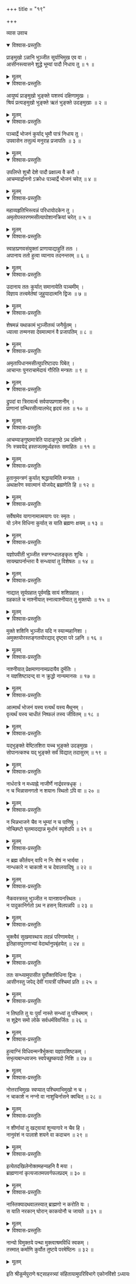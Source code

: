 +++
title = "१९"

+++

व्यास उवाच  

<details open><summary>विश्वास-प्रस्तुतिः</summary>

प्राङ्मुखो ऽन्नानि भुञ्जीत सूर्याभिमुख एव वा ।  
आसीनस्त्वासने शुद्धे भूम्यां पादौ निधाय तु ॥ १ ॥
</details>

<details><summary>मूलम्</summary>

प्राङ्मुखो ऽन्नानि भुञ्जीत सूर्याभिमुख एव वा ।  
आसीनस्त्वासने शुद्धे भूम्यां पादौ निधाय तु ॥ १ ॥
</details>

<details open><summary>विश्वास-प्रस्तुतिः</summary>

आयुष्यं प्राङ्मुखो भुङ्क्ते यशस्यं दक्षिणामुखः ।  
श्रियं प्रत्यङ्मुखो भुङ्क्ते ऋतं भुङ्क्ते उदङ्मुखाः ॥ २ ॥
</details>

<details><summary>मूलम्</summary>

आयुष्यं प्राङ्मुखो भुङ्क्ते यशस्यं दक्षिणामुखः ।  
श्रियं प्रत्यङ्मुखो भुङ्क्ते ऋतं भुङ्क्ते उदङ्मुखाः ॥ २ ॥
</details>

<details open><summary>विश्वास-प्रस्तुतिः</summary>

पञ्चार्द्रे भोजनं कुर्याद् भूमौ पात्रं निधाय तु ।  
उपवासेन तत्तुल्यं मनुराह प्रजापतिः ॥ ३ ॥
</details>

<details><summary>मूलम्</summary>

पञ्चार्द्रे भोजनं कुर्याद् भूमौ पात्रं निधाय तु ।  
उपवासेन तत्तुल्यं मनुराह प्रजापतिः ॥ ३ ॥
</details>

<details open><summary>विश्वास-प्रस्तुतिः</summary>

उपलिप्ते शुचौ देशे पादौ प्रक्षाल्य वै करौ ।  
आचम्यार्द्राननो ऽक्रोधः पञ्चार्द्रे भोजनं चरेत् ॥ ४ ॥
</details>

<details><summary>मूलम्</summary>

उपलिप्ते शुचौ देशे पादौ प्रक्षाल्य वै करौ ।  
आचम्यार्द्राननो ऽक्रोधः पञ्चार्द्रे भोजनं चरेत् ॥ ४ ॥
</details>

<details open><summary>विश्वास-प्रस्तुतिः</summary>

महाव्यहृतिभिस्त्वन्नं परिधायोदकेन तु ।  
अमृतोपस्तरणमसीत्यापोशानक्रियां चरेत् ॥ ५ ॥
</details>

<details><summary>मूलम्</summary>

महाव्यहृतिभिस्त्वन्नं परिधायोदकेन तु ।  
अमृतोपस्तरणमसीत्यापोशानक्रियां चरेत् ॥ ५ ॥
</details>

<details open><summary>विश्वास-प्रस्तुतिः</summary>

स्वाहाप्रणवसंयुक्तां प्राणायाद्याहुतिं ततः ।  
अपानाय ततो हुत्वा व्यानाय तदनन्तरम् ॥ ६ ॥
</details>

<details><summary>मूलम्</summary>

स्वाहाप्रणवसंयुक्तां प्राणायाद्याहुतिं ततः ।  
अपानाय ततो हुत्वा व्यानाय तदनन्तरम् ॥ ६ ॥
</details>

<details open><summary>विश्वास-प्रस्तुतिः</summary>

उदानाय ततः कुर्यात् समानायेति पञ्चमीम् ।  
विज्ञाय तत्त्वमेतेषां जुहुयादात्मनि द्विजः ॥ ७ ॥
</details>

<details><summary>मूलम्</summary>

उदानाय ततः कुर्यात् समानायेति पञ्चमीम् ।  
विज्ञाय तत्त्वमेतेषां जुहुयादात्मनि द्विजः ॥ ७ ॥
</details>

<details open><summary>विश्वास-प्रस्तुतिः</summary>

शेषमन्नं यथाकामं भुञ्जीतव्यं जनैर्युतम् ।  
ध्यात्वा तन्मनसा देवमात्मानं वै प्रजापतिम् ॥ ८ ॥
</details>

<details><summary>मूलम्</summary>

शेषमन्नं यथाकामं भुञ्जीतव्यं जनैर्युतम् ।  
ध्यात्वा तन्मनसा देवमात्मानं वै प्रजापतिम् ॥ ८ ॥
</details>

<details open><summary>विश्वास-प्रस्तुतिः</summary>

अमृतापिधानमसीत्युपरिष्टादपः पिबेत् ।  
आचान्तः पुनराचामेदायं गौरिति मन्त्रतः ॥ ९ ॥
</details>

<details><summary>मूलम्</summary>

अमृतापिधानमसीत्युपरिष्टादपः पिबेत् ।  
आचान्तः पुनराचामेदायं गौरिति मन्त्रतः ॥ ९ ॥
</details>

<details open><summary>विश्वास-प्रस्तुतिः</summary>

द्रुपदां वा त्रिरावर्त्य सर्वपापप्रणाशनीम् ।  
प्राणानां ग्रन्थिरसीत्यालभेद् हृदयं ततः ॥ १० ॥
</details>

<details><summary>मूलम्</summary>

द्रुपदां वा त्रिरावर्त्य सर्वपापप्रणाशनीम् ।  
प्राणानां ग्रन्थिरसीत्यालभेद् हृदयं ततः ॥ १० ॥
</details>

<details open><summary>विश्वास-प्रस्तुतिः</summary>

आचम्याङ्गुष्ठमात्रेति पादाङ्गुष्ठे ऽथ दक्षिणे ।  
निः स्त्रवयेद् हस्तजलमूर्ध्वहस्तः समाहितः ॥ ११ ॥
</details>

<details><summary>मूलम्</summary>

आचम्याङ्गुष्ठमात्रेति पादाङ्गुष्ठे ऽथ दक्षिणे ।  
निः स्त्रवयेद् हस्तजलमूर्ध्वहस्तः समाहितः ॥ ११ ॥
</details>

<details open><summary>विश्वास-प्रस्तुतिः</summary>

हुतानुमन्त्रणं कुर्यात् श्रद्धायामिति मन्त्रतः ।  
अथाक्षरेण स्वात्मानं योजयेद् ब्रह्मणेति हि ॥ १२ ॥
</details>

<details><summary>मूलम्</summary>

हुतानुमन्त्रणं कुर्यात् श्रद्धायामिति मन्त्रतः ।  
अथाक्षरेण स्वात्मानं योजयेद् ब्रह्मणेति हि ॥ १२ ॥
</details>

<details open><summary>विश्वास-प्रस्तुतिः</summary>

सर्वेषामेव यागानामात्मयागः परः स्मृतः ।  
यो ऽनेन विधिना कुर्यात् स याति ब्रह्मणः क्षयम् ॥ १३ ॥
</details>

<details><summary>मूलम्</summary>

सर्वेषामेव यागानामात्मयागः परः स्मृतः ।  
यो ऽनेन विधिना कुर्यात् स याति ब्रह्मणः क्षयम् ॥ १३ ॥
</details>

<details open><summary>विश्वास-प्रस्तुतिः</summary>

यज्ञोपवीती भुञ्जीत स्त्रग्गन्धालङ्कृतः शुचिः ।  
सायम्प्रापर्नान्तरा वै सन्ध्यायां तु विशेषतः ॥ १४ ॥
</details>

<details><summary>मूलम्</summary>

यज्ञोपवीती भुञ्जीत स्त्रग्गन्धालङ्कृतः शुचिः ।  
सायम्प्रापर्नान्तरा वै सन्ध्यायां तु विशेषतः ॥ १४ ॥
</details>

<details open><summary>विश्वास-प्रस्तुतिः</summary>

नाद्यात् सूर्यग्रहात् पूर्वमह्नि सायं शशिग्रहात् ।  
ग्रहकाले च नाश्नीयात् स्नात्वाश्नीयात् तु मुक्तयोः ॥ १५ ॥
</details>

<details><summary>मूलम्</summary>

नाद्यात् सूर्यग्रहात् पूर्वमह्नि सायं शशिग्रहात् ।  
ग्रहकाले च नाश्नीयात् स्नात्वाश्नीयात् तु मुक्तयोः ॥ १५ ॥
</details>

<details open><summary>विश्वास-प्रस्तुतिः</summary>

मुक्ते शशिनि भुञ्जीत यदि न स्यान्महानिशा ।  
अमुक्तयोरस्तङ्गतयोरद्याद् दृष्ट्वा परे ऽहनि ॥ १६ ॥
</details>

<details><summary>मूलम्</summary>

मुक्ते शशिनि भुञ्जीत यदि न स्यान्महानिशा ।  
अमुक्तयोरस्तङ्गतयोरद्याद् दृष्ट्वा परे ऽहनि ॥ १६ ॥
</details>

<details open><summary>विश्वास-प्रस्तुतिः</summary>

नाश्नीयात् प्रेक्षमाणानामप्रदायैव दुर्मतिः ।  
न यज्ञशिष्टादन्द् वा न क्रुद्धो नान्यमानसः ॥ १७ ॥
</details>

<details><summary>मूलम्</summary>

नाश्नीयात् प्रेक्षमाणानामप्रदायैव दुर्मतिः ।  
न यज्ञशिष्टादन्द् वा न क्रुद्धो नान्यमानसः ॥ १७ ॥
</details>

<details open><summary>विश्वास-प्रस्तुतिः</summary>

आत्मार्थं भोजनं यस्य रत्यर्थं यस्य मैथुनम् ।  
वृत्यर्थं यस्य चाधीतं निष्फलं तस्य जीवितम् ॥ १८ ॥
</details>

<details><summary>मूलम्</summary>

आत्मार्थं भोजनं यस्य रत्यर्थं यस्य मैथुनम् ।  
वृत्यर्थं यस्य चाधीतं निष्फलं तस्य जीवितम् ॥ १८ ॥
</details>

<details open><summary>विश्वास-प्रस्तुतिः</summary>

यद्भुङ्क्ते वेष्टितशिरा यच्च भुङ्क्ते उदङ्मुखः ।  
सोपानत्कश्च यद् भुङ्क्ते सर्वं विद्यात् तदासुरम् ॥ १९ ॥
</details>

<details><summary>मूलम्</summary>

यद्भुङ्क्ते वेष्टितशिरा यच्च भुङ्क्ते उदङ्मुखः ।  
सोपानत्कश्च यद् भुङ्क्ते सर्वं विद्यात् तदासुरम् ॥ १९ ॥
</details>

<details open><summary>विश्वास-प्रस्तुतिः</summary>

नार्धरात्रे न मध्याह्ने नाजीर्णे नार्द्रवस्त्रधृक् ।  
न च भिन्नासनगतो न शयानः स्थितो ऽपि वा ॥ २० ॥
</details>

<details><summary>मूलम्</summary>

नार्धरात्रे न मध्याह्ने नाजीर्णे नार्द्रवस्त्रधृक् ।  
न च भिन्नासनगतो न शयानः स्थितो ऽपि वा ॥ २० ॥
</details>

<details open><summary>विश्वास-प्रस्तुतिः</summary>

न भिन्नभाजने चैव न भूम्यां न च पाणिषु ।  
नोच्छिष्टो घृतमादद्यान्न मूर्धानं स्पृशेदपि ॥ २१ ॥
</details>

<details><summary>मूलम्</summary>

न भिन्नभाजने चैव न भूम्यां न च पाणिषु ।  
नोच्छिष्टो घृतमादद्यान्न मूर्धानं स्पृशेदपि ॥ २१ ॥
</details>

<details open><summary>विश्वास-प्रस्तुतिः</summary>

न ब्रह्म कीर्तयन् वापि न निः शेषं न भार्यया ।  
नान्धकारे न चाकाशे न च देवालयादिषु ॥ २२ ॥
</details>

<details><summary>मूलम्</summary>

न ब्रह्म कीर्तयन् वापि न निः शेषं न भार्यया ।  
नान्धकारे न चाकाशे न च देवालयादिषु ॥ २२ ॥
</details>

<details open><summary>विश्वास-प्रस्तुतिः</summary>

नैकवस्त्रस्तु भुञ्जीत न यानशयनस्थितः ।  
न पादुकानिर्गतो ऽथ न हसन् विलपन्नपि ॥ २३ ॥
</details>

<details><summary>मूलम्</summary>

नैकवस्त्रस्तु भुञ्जीत न यानशयनस्थितः ।  
न पादुकानिर्गतो ऽथ न हसन् विलपन्नपि ॥ २३ ॥
</details>

<details open><summary>विश्वास-प्रस्तुतिः</summary>

भुक्त्वैवं सुखमास्थाय तदन्नं परिणामयेत् ।  
इतिहासपुराणाभ्यां वेदार्थानुपबृंहयेत् ॥ २४ ॥
</details>

<details><summary>मूलम्</summary>

भुक्त्वैवं सुखमास्थाय तदन्नं परिणामयेत् ।  
इतिहासपुराणाभ्यां वेदार्थानुपबृंहयेत् ॥ २४ ॥
</details>

<details open><summary>विश्वास-प्रस्तुतिः</summary>

ततः सन्ध्यामुपासीत पूर्वोक्तविधिना द्विजः ।  
आसीनस्तु जपेद् देवीं गायत्रीं पश्चिमां प्रति ॥ २५ ॥
</details>

<details><summary>मूलम्</summary>

ततः सन्ध्यामुपासीत पूर्वोक्तविधिना द्विजः ।  
आसीनस्तु जपेद् देवीं गायत्रीं पश्चिमां प्रति ॥ २५ ॥
</details>

<details open><summary>विश्वास-प्रस्तुतिः</summary>

न तिष्ठति तु यः पुर्वां नास्ते सन्ध्यां तु पश्चिमाम् ।  
स शूद्रेण समो लोके सर्वधर्मविवर्जितः ॥ २६ ॥
</details>

<details><summary>मूलम्</summary>

न तिष्ठति तु यः पुर्वां नास्ते सन्ध्यां तु पश्चिमाम् ।  
स शूद्रेण समो लोके सर्वधर्मविवर्जितः ॥ २६ ॥
</details>

<details open><summary>विश्वास-प्रस्तुतिः</summary>

हुत्वाग्निं विधिवन्मन्त्रैर्भुक्त्वा यज्ञावशिष्टकम् ।  
सभृत्यबान्धवजनः स्वपेच्छुष्कपदो निशि ॥ २७ ॥
</details>

<details><summary>मूलम्</summary>

हुत्वाग्निं विधिवन्मन्त्रैर्भुक्त्वा यज्ञावशिष्टकम् ।  
सभृत्यबान्धवजनः स्वपेच्छुष्कपदो निशि ॥ २७ ॥
</details>

<details open><summary>विश्वास-प्रस्तुतिः</summary>

नोत्तराभिमुखः स्वप्यात् पश्चिमाभिमुखो न च ।  
न चाकाशे न नग्नो वा नाशुचिर्नासने क्वचित् ॥ २८ ॥
</details>

<details><summary>मूलम्</summary>

नोत्तराभिमुखः स्वप्यात् पश्चिमाभिमुखो न च ।  
न चाकाशे न नग्नो वा नाशुचिर्नासने क्वचित् ॥ २८ ॥
</details>

<details open><summary>विश्वास-प्रस्तुतिः</summary>

न शीर्णायां तु खट्वायां शून्यागारे न चैव हि ।  
नानुवंशं न पालाशे शयने वा कदाचन ॥ २९ ॥
</details>

<details><summary>मूलम्</summary>

न शीर्णायां तु खट्वायां शून्यागारे न चैव हि ।  
नानुवंशं न पालाशे शयने वा कदाचन ॥ २९ ॥
</details>

<details open><summary>विश्वास-प्रस्तुतिः</summary>

इत्येतदखिलेनोक्तमहन्यहनि वै मया ।  
ब्राह्मणानां कृत्यजातमपवर्गफलप्रदम् ॥ ३० ॥
</details>

<details><summary>मूलम्</summary>

इत्येतदखिलेनोक्तमहन्यहनि वै मया ।  
ब्राह्मणानां कृत्यजातमपवर्गफलप्रदम् ॥ ३० ॥
</details>

<details open><summary>विश्वास-प्रस्तुतिः</summary>

नास्तिक्यादथवालस्यात् ब्राह्मणो न करोति यः ।  
स याति नरकान् घोरान् काकयोनौ च जायते ॥ ३१ ॥
</details>

<details><summary>मूलम्</summary>

नास्तिक्यादथवालस्यात् ब्राह्मणो न करोति यः ।  
स याति नरकान् घोरान् काकयोनौ च जायते ॥ ३१ ॥
</details>

<details open><summary>विश्वास-प्रस्तुतिः</summary>

नान्यो विमुक्तये पन्था मुक्त्वाश्रमविधिं स्वकम् ।  
तस्मात् कर्माणि कुर्वोत तुष्टये परमेष्ठिनः ॥ ३२ ॥
</details>

<details><summary>मूलम्</summary>

नान्यो विमुक्तये पन्था मुक्त्वाश्रमविधिं स्वकम् ।  
तस्मात् कर्माणि कुर्वोत तुष्टये परमेष्ठिनः ॥ ३२ ॥
</details>
    
इति श्रीकूर्मपुराणे षट्साहस्त्र्यां संहितायामुपरिविभागे एकोनविंशो ऽध्यायः
